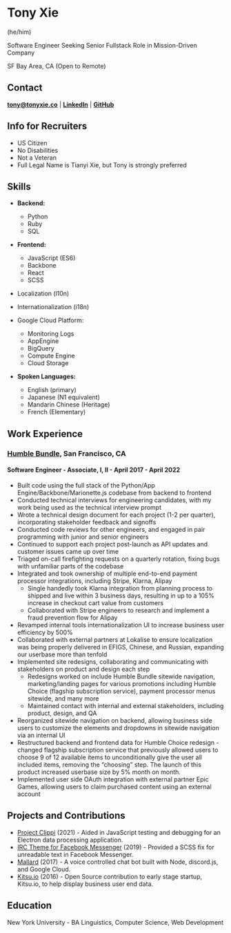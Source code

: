 # Tony Xie
(he/him)

Software Engineer Seeking Senior Fullstack Role in Mission-Driven Company

SF Bay Area, CA (Open to Remote) 

## Contact
**<tony@tonyxie.co>** | [**LinkedIn**](https://linkedin.com/in/tianyi-xie) | [**GitHub**](https://github.com/txie1993)


## Info for Recruiters
- US Citizen
- No Disabilities
- Not a Veteran
- Full Legal Name is Tianyi Xie, but Tony is strongly preferred

## Skills
- **Backend:**
    - Python
    - Ruby
    - SQL
- **Frontend:**
    - JavaScript (ES6)
    - Backbone
    - React
    - SCSS
- Localization (l10n)
- Internationalization (i18n)
- Google Cloud Platform: 
    - Monitoring Logs
    - AppEngine
    - BigQuery
    - Compute Engine 
    - Cloud Storage 

- **Spoken Languages:**  
    - English (primary)
    - Japanese (N1 equivalent)
    - Mandarin Chinese (Heritage)
    - French (Elementary)


## Work Experience
### [Humble Bundle](https://www.humblebundle.com/), San Francisco, CA 
#### Software Engineer - Associate, I, II - April 2017 - April 2022
- Built code using the full stack of the Python/App Engine/Backbone/Marionette.js codebase from backend to frontend
- Conducted technical interviews for engineering candidates, with my work being used as the technical interview prompt
- Wrote a technical design document for each project (1-2 per quarter), incorporating stakeholder feedback and signoffs
- Conducted code reviews for other engineers, and engaged in pair programming with junior and senior engineers
- Continued to support each project post-launch as API updates and customer issues came up over time
- Triaged on-call firefighting requests on a quarterly rotation, fixing bugs with unfamiliar parts of the codebase
- Integrated and took ownership of multiple end-to-end payment processor integrations, including Stripe, Klarna, Alipay
    - Single handedly took Klarna integration from planning process to shipped and live within 3 business days, resulting in up to a 105% increase in checkout cart value from customers
    - Collaborated with Stripe engineers to research and implement a fraud prevention flow for Alipay
- Revamped internal tools internationalization UI to increase business user efficiency by 500%
- Collaborated with external partners at Lokalise to ensure localization was being properly delivered in EFIGS, Chinese, and Russian, expanding our userbase more than tenfold
- Implemented site redesigns, collaborating and communicating with stakeholders on product and design each step
    - Redesigns worked on include Humble Bundle sitewide navigation, marketing/landing pages for various promotions including Humble Choice (flagship subscription service), payment processor menus sitewide, and many more
    - Maintained contact with internal and external stakeholders, including product, design, and QA
- Reorganized sitewide navigation on backend, allowing business side users to customize the elements and dropdowns in sitewide navigation via an internal UI
- Restructured backend and frontend data for Humble Choice redesign - changed flagship subscription service that previously allowed users to choose 9 of 12 available items to unconditionally give the user all included items, removing the “choosing” step. The launch of this product increased userbase size by 5% month on month.
- Implemented user side OAuth integration with external partner Epic Games, allowing users to claim purchased content using an external account

## Projects and Contributions
- [Project Clippi](https://github.com/vinceau/project-clippi) (2021) - Aided in JavaScript testing and debugging for an Electron data processing application.
- [IRC Theme for Facebook Messenger](https://chrome.google.com/webstore/detail/irc-inspired-theme-for-fa/jkocbkfbiljhcdjopoeijnhnichhpefb?hl=en) (2019) - Provided a SCSS fix for unreadable text in Facebook Messenger.
- [Mallard](https://github.com/txie1993/mallard) (2017) - A voice controlled chat bot built with Node, discord.js, and Google Cloud.
- [Kitsu.io](https://kitsu.io/) (2016) - Open Source contribution to early stage startup, Kitsu.io, to help display business user end data.

## Education
New York University - BA Linguistics, Computer Science, Web Development


